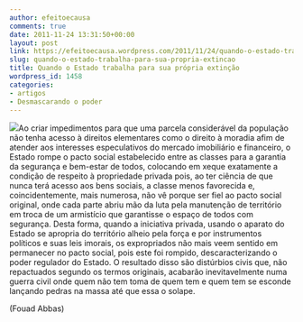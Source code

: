 ```yaml
---
author: efeitoecausa
comments: true
date: 2011-11-24 13:31:50+00:00
layout: post
link: https://efeitoecausa.wordpress.com/2011/11/24/quando-o-estado-trabalha-para-sua-propria-extincao/
slug: quando-o-estado-trabalha-para-sua-propria-extincao
title: Quando o Estado trabalha para sua própria extinção
wordpress_id: 1458
categories:
- artigos
- Desmascarando o poder
---
```


[![](http://efeitoecausa.files.wordpress.com/2011/11/bastilha.jpg)](http://efeitoecausa.files.wordpress.com/2011/11/bastilha.jpg)Ao criar impedimentos para que uma parcela considerável da população não tenha acesso à direitos elementares como o direito à moradia afim de atender aos interesses especulativos do mercado imobiliário e financeiro, o Estado rompe o pacto social estabelecido entre as classes para a garantia da segurança e bem-estar de todos, colocando em xeque exatamente a condição de respeito à propriedade privada pois, ao ter ciência de que nunca terá acesso aos bens sociais, a classe menos favorecida e, coincidentemente, mais numerosa, não vê porque ser fiel ao pacto social original, onde cada parte abriu mão da luta pela manutenção de território em troca de um armistício que garantisse o espaço de todos com segurança. Desta forma, quando a iniciativa privada, usando o aparato do Estado se apropria do território alheio pela força e por instrumentos políticos e suas leis imorais, os expropriados não mais veem sentido em permanecer no pacto social, pois este foi rompido, descaracterizando o poder regulador do Estado. O resultado disso são distúrbios civis que, não repactuados segundo os termos originais, acabarão inevitavelmente numa guerra civil onde quem não tem toma de quem tem e quem tem se esconde lançando pedras na massa até que essa o solape.

(Fouad Abbas)

